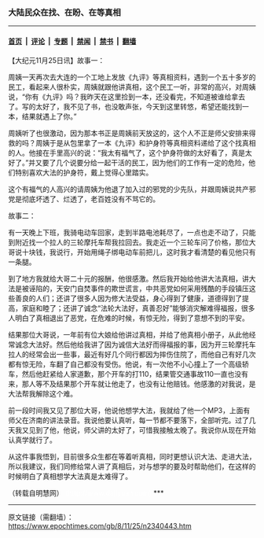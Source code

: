 ### 大陆民众在找、在盼、在等真相

---

#### [首页](../../../..?n2340443) &nbsp;|&nbsp; [评论](../../../../../epoch-comment?n2340443) &nbsp;|&nbsp; [专题](../../../../../epoch-special?n2340443) &nbsp;|&nbsp; [禁闻](../../../../../epoch-news?n2340443) &nbsp;|&nbsp; [禁书](../../../../../books?n2340443) &nbsp;|&nbsp; [翻墙](https://github.com/gfw-breaker/nogfw/blob/master/README.md?n2340443)


<div class="post_content" id="artbody" itemprop="articleBody">
 <!-- article content begin -->
 <p>
  【大纪元11月25日讯】故事一：
 </p>
 <p>
  周姨一天再次去大连的一个工地上发放《九评》等真相资料，遇到一个五十多岁的民工，看起来人很朴实，周姨就跟他讲真相，这个民工一听，非常的高兴，对周姨说，“你有《九评》吗？我昨天在这里捡到一本，还没看完，不知道被谁给拿去了。写的太好了，我不见了书，也没敢声张，今天到这里转悠，希望还能找到一本，结果就遇上了你。”
 </p>
 <p>
  周姨听了也很激动，因为那本书正是周姨前天放这的，这个人不正是师父安排来得救的吗？周姨于是从包里拿了一本《九评》和护身符等真相资料递给了这个找真相的人。他接在手里高兴的说：“我太有福气了，这个护身符做的太好看了，真是太好了。”并又要了几个说要分给一起干活的民工，因为他们的工作有一定的危险，他们特别喜欢大法的护身符，戴上觉得心里踏实。
 </p>
 <p>
  这个有福气的人高兴的请周姨为他退了加入过的邪党的少先队，并跟周姨说共产邪党是彻底坏透了、烂透了，老百姓没有不骂它的。
 </p>
 <p>
  故事二：
 </p>
 <p>
  有一天晚上下班，我骑电动车回家，走到半路电池耗尽了，一点也走不动了，只能到附近找一个拉人的三轮摩托车帮我拉回去。我走近一个三轮车问了价格，那位大哥说十块钱，我说行，开始用绳子绑电动车前把儿，这时我才看清楚的看见他只有一条腿。
 </p>
 <p>
  到了地方我就给大哥二十元的报酬，他很感激。然后我开始给他讲大法真相，讲大法是被诬陷的，天安门自焚事件的欺世谎言，中共恶党如何采用残酷的手段镇压这些善良的人们；还讲了很多人因为修大法受益，身心得到了健康，道德得到了提高，家庭和睦了；还讲了诚念“法轮大法好，真善忍好”能够消灾解难得福报，很多人明白了真相退出了恶党，在危难的时候，有惊无险，得到了意想不到的平安。
 </p>
 <p>
  结果那位大哥说，一年前有位大娘给他讲过真相，并给了他真相小册子，从此他经常诚念大法好。然后他给我讲了因为诚信大法好而得福报的事，因为开三轮摩托车拉人的经常会出一些事，最近有好几个同行都因为摔伤住院了，而他自己有好几次都有惊无险，车翻了自己都没有受伤。他说，有一次他不小心撞上了一个高级轿车，然后他赶紧给人家道歉，那个开车的打110，结果管交通事故110一直也没有来，那人等不及结果那个开车就让他走了，也没有让他赔钱。他感激的对我说，是大法帮我解除这个难。
 </p>
 <p>
  前一段时间我又见了那位大哥，他说他想学大法，我就给了他一个MP3，上面有师父在济南的讲法录音。我说他要认真听，每一节都不要落下，全部听完。过了几天我又见到了他，他说，师父讲的太好了，可惜我接触太晚了。我说你从现在开始认真学就行了。
 </p>
 <p>
  从这件事我悟到，目前很多众生都在等着听真相，同时更想认识大法、走进大法，所以我建议，我们同修给常人讲了真相后，对与想学的要及时帮助他们，在这样的时候明白了真相想学大法真是太难得了。
 </p>
 <p>
  （转载自明慧网）
  <font color="#ffffff">
   (http://www.dajiyuan.com)
  </font>
  ***
 </p>
 <!-- article content end -->
 <div id="below_article_ad">
 </div>
</div>


---

原文链接（需翻墙）：https://www.epochtimes.com/gb/8/11/25/n2340443.htm